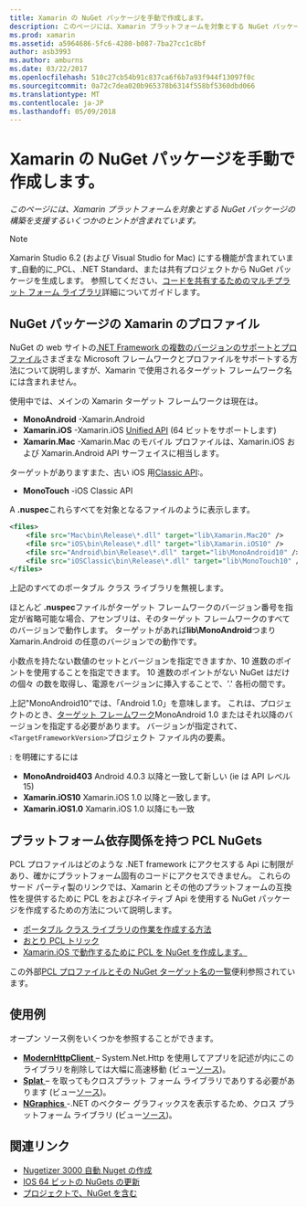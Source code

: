 ```yaml
---
title: Xamarin の NuGet パッケージを手動で作成します。
description: このページには、Xamarin プラットフォームを対象とする NuGet パッケージの構築を支援するいくつかのヒントが含まれています。
ms.prod: xamarin
ms.assetid: a5964686-5fc6-4280-b087-7ba27cc1c8bf
author: asb3993
ms.author: amburns
ms.date: 03/22/2017
ms.openlocfilehash: 510c27cb54b91c837ca6f6b7a93f944f13097f0c
ms.sourcegitcommit: 0a72c7dea020b965378b6314f558bf5360dbd066
ms.translationtype: MT
ms.contentlocale: ja-JP
ms.lasthandoff: 05/09/2018
---
```

# <a name="manually-creating-nuget-packages-for-xamarin"></a>Xamarin の NuGet パッケージを手動で作成します。

_このページには、Xamarin プラットフォームを対象とする NuGet パッケージの構築を支援するいくつかのヒントが含まれています。_

> [!NOTE]
> Xamarin Studio 6.2 (および Visual Studio for Mac) にする機能が含まれています_自動的に_PCL、.NET Standard、または共有プロジェクトから NuGet パッケージを生成します。 参照してください、[コードを共有するためのマルチプラット フォーム ライブラリ](~/cross-platform/app-fundamentals/nuget-multiplatform-libraries/index.md)詳細についてガイドします。

## <a name="nuget-package-xamarin-profiles"></a>NuGet パッケージの Xamarin のプロファイル

NuGet の web サイトの[.NET Framework の複数のバージョンのサポートとプロファイル](https://docs.nuget.org/create/enforced-package-conventions)さまざまな Microsoft フレームワークとプロファイルをサポートする方法について説明しますが、Xamarin で使用されるターゲット フレームワーク名には含まれません。

使用中では、メインの Xamarin ターゲット フレームワークは現在は。

* **MonoAndroid** -Xamarin.Android
* **Xamarin.iOS** -Xamarin.iOS [Unified API](~/cross-platform/macios/unified/index.md) (64 ビットをサポートします)
* **Xamarin.Mac** -Xamarin.Mac のモバイル プロファイルは、Xamarin.iOS および Xamarin.Android API サーフェイスに相当します。

ターゲットがありますまた、古い iOS 用[Classic API](~/cross-platform/macios/unified/index.md):。

* **MonoTouch** -iOS Classic API

A **.nuspec**これらすべてを対象となるファイルのように表示します。

```xml
<files>
    <file src="Mac\bin\Release\*.dll" target="lib\Xamarin.Mac20" />
    <file src="iOS\bin\Release\*.dll" target="lib\Xamarin.iOS10" />
    <file src="Android\bin\Release\*.dll" target="lib\MonoAndroid10" />
    <file src="iOSClassic\bin\Release\*.dll" target="lib\MonoTouch10" />
</files>
```

上記のすべてのポータブル クラス ライブラリを無視します。

ほとんど **.nuspec**ファイルがターゲット フレームワークのバージョン番号を指定が省略可能な場合、アセンブリは、そのターゲット フレームワークのすべてのバージョンで動作します。 ターゲットがあれば**lib\MonoAndroid**つまり Xamarin.Android の任意のバージョンでの動作です。

小数点を持たない数値のセットとバージョンを指定できますか、10 進数のポイントを使用することを指定できます。 10 進数のポイントがない NuGet はだけの個々 の数を取得し、電源をバージョンに挿入することで、'.' 各桁の間です。

上記"MonoAndroid10"では、「Android 1.0」を意味します。 これは、プロジェクトのとき、[ターゲット フレームワーク](~/android/app-fundamentals/android-api-levels.md)MonoAndroid 1.0 またはそれ以降のバージョンを指定する必要があります。 バージョンが指定されて、`<TargetFrameworkVersion>`プロジェクト ファイル内の要素。

: を明確にするには

- **MonoAndroid403** Android 4.0.3 以降と一致して新しい (ie は API レベル 15)
- **Xamarin.iOS10** Xamarin.iOS 1.0 以降と一致します。
- **Xamarin.iOS1.0** Xamarin.iOS 1.0 以降にも一致


## <a name="pcl-nugets-with-platform-dependencies"></a>プラットフォーム依存関係を持つ PCL NuGets

PCL プロファイルはどのような .NET framework にアクセスする Api に制限があり、確かにプラットフォーム固有のコードにアクセスできません。 これらのサード パーティ製のリンクでは、Xamarin とその他のプラットフォームの互換性を提供するために PCL をおよびネイティブ Api を使用する NuGet パッケージを作成するための方法について説明します。

- [ポータブル クラス ライブラリの作業を作成する方法](http://blogs.msdn.com/b/dsplaisted/archive/2012/08/27/how-to-make-portable-class-libraries-work-for-you.aspx)
- [おとり PCL トリック](http://log.paulbetts.org/the-bait-and-switch-pcl-trick/)
- [Xamarin.iOS で動作するために PCL を NuGet を作成します。](http://www.jimbobbennett.io/creating-a-nuget-pcl-that-works-with-xamarin-ios/)

この外部[PCL プロファイルとその NuGet ターゲット名の一覧](http://embed.plnkr.co/03ck2dCtnJogBKHJ9EjY)便利参照されています。

## <a name="examples"></a>使用例

オープン ソース例をいくつかを参照することができます。

- [**ModernHttpClient** ](https://www.nuget.org/packages/modernhttpclient/) – System.Net.Http を使用してアプリを記述が内にこのライブラリを削除しては大幅に高速移動 (ビュー[ソース](https://github.com/paulcbetts/ModernHttpClient))。
- [**Splat** ](https://www.nuget.org/packages/Splat/) – を取ってもクロスプラット フォーム ライブラリでありする必要があります (ビュー[ソース](https://github.com/paulcbetts/Splat))。
- [**NGraphics** ](https://www.nuget.org/packages/NGraphics/) -.NET のベクター グラフィックスを表示するため、クロス プラットフォーム ライブラリ (ビュー[ソース](https://github.com/praeclarum/NGraphics/blob/master/NGraphics.nuspec))。


## <a name="related-links"></a>関連リンク

- [Nugetizer 3000 自動 Nuget の作成](~/cross-platform/app-fundamentals/nuget-multiplatform-libraries/index.md)
- [IOS 64 ビットの NuGets の更新](http://blog.xamarin.com/how-to-update-nuget-packages-for-64-bit/)
- [プロジェクトで、NuGet を含む](/visualstudio/mac/nuget-walkthrough/index.md)
